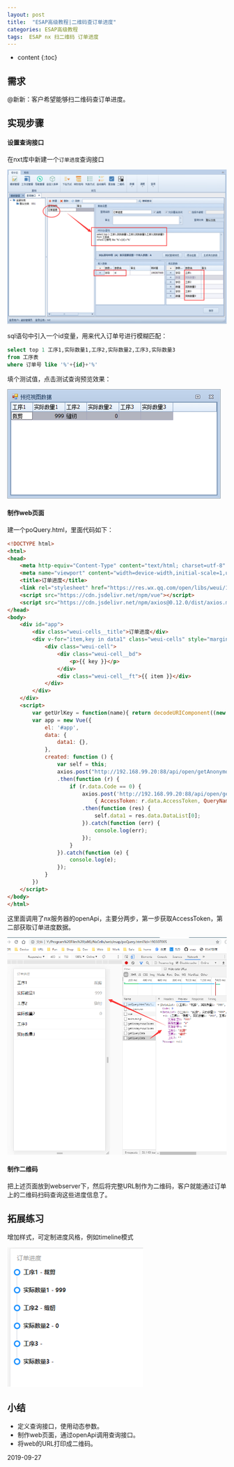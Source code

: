 ```yaml
---
layout: post
title:  "ESAP高级教程|二维码查订单进度"
categories: ESAP高级教程
tags:  ESAP nx 扫二维码 订单进度
---
```


* content
{:toc}

## 需求

@新新：客户希望能够扫二维码查订单进度。

## 实现步骤

#### 设置查询接口

在nxt库中新建一个`订单进度`查询接口

![](/img/log17-1.png)

sql语句中引入一个id变量，用来代入订单号进行模糊匹配：

```sql
select top 1 工序1,实际数量1,工序2,实际数量2,工序3,实际数量3
from 工序表 
where 订单号 like '%'+{id}+'%'
```

填个测试值，点击测试查询预览效果：

![](/img/log17-2.png)

#### 制作web页面

建一个poQuery.html，里面代码如下：

```html
<!DOCTYPE html>
<html>
<head>
    <meta http-equiv="Content-Type" content="text/html; charset=utf-8" />
    <meta name="viewport" content="width=device-width,initial-scale=1,user-scalable=0">
    <title>订单进度</title>
    <link rel="stylesheet" href="https://res.wx.qq.com/open/libs/weui/1.1.3/weui.min.css">
    <script src="https://cdn.jsdelivr.net/npm/vue"></script>
    <script src="https://cdn.jsdelivr.net/npm/axios@0.12.0/dist/axios.min.js"></script> 
</head>
<body>
    <div id="app">   
        <div class="weui-cells__title">订单进度</div>
        <div v-for="item,key in data1" class="weui-cells" style="margin-top:0">
            <div class="weui-cell">
                <div class="weui-cell__bd">
                    <p>{{ key }}</p>
                </div>
                <div class="weui-cell__ft">{{ item }}</div>
            </div>
        </div>
    </div>
    <script>
        var getUrlKey = function(name){ return decodeURIComponent((new RegExp('[?|&]'+name+'='+'([^&;]+?)(&|#|;|$)').exec(location.href)||[,""])[1].replace(/\+/g,'%20'))||null; };
        var app = new Vue({
            el: '#app',
            data: {
                data1: {},
            },
            created: function () {
                var self = this;
                axios.post("http://192.168.99.20:88/api/open/getAnonymousToken", { Account: "nxt" }) // 192.168.99.20:88改成自己的服务器
                .then(function (r) { 
                    if (r.data.Code == 0) {
                        axios.post('http://192.168.99.20:88/api/open/getQueryData', 
                            { AccessToken: r.data.AccessToken, QueryName: "订单进度", InputData: JSON.stringify({id: getUrlKey("id")}) })
                        .then(function (res) {
                            self.data1 = res.data.DataList[0];
                        }).catch(function (err) {
                            console.log(err);
                        });
                    }
                }).catch(function (e) {
                    console.log(e);
                });
            }
        })
    </script>
</body>
</html>
```

这里面调用了nx服务器的openApi，主要分两步，第一步获取AccessToken，第二部获取订单进度数据。

![](/img/log17-3.png)

#### 制作二维码

把上述页面放到webserver下，然后将完整URL制作为二维码，客户就能通过订单上的二维码扫码查询这些进度信息了。

## 拓展练习
增加样式，可定制进度风格，例如timeline模式

![](/img/log17-4.png)

## 小结

* 定义查询接口，使用动态参数。
* 制作web页面，通过openApi调用查询接口。
* 将web的URL打印成二维码。

2019-09-27